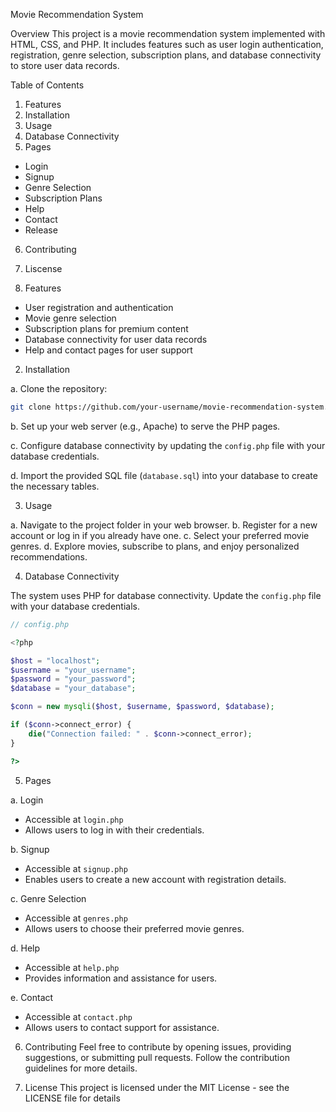 
Movie Recommendation System

Overview
This project is a movie recommendation system implemented with HTML, CSS, and PHP. It includes features such as user login authentication, registration, genre selection, subscription plans, and database connectivity to store user data records.

Table of Contents
1. Features
2. Installation
3. Usage
4. Database Connectivity
5. Pages
  - Login
  - Signup
  - Genre Selection
  - Subscription Plans
  - Help
  - Contact
  - Release
6. Contributing
7. Liscense 

1. Features

- User registration and authentication
- Movie genre selection
- Subscription plans for premium content
- Database connectivity for user data records
- Help and contact pages for user support

2. Installation

a. Clone the repository:

```bash
git clone https://github.com/your-username/movie-recommendation-system.git
```

b. Set up your web server (e.g., Apache) to serve the PHP pages.

c. Configure database connectivity by updating the `config.php` file with your database credentials.

d. Import the provided SQL file (`database.sql`) into your database to create the necessary tables.

3. Usage

a. Navigate to the project folder in your web browser.
b. Register for a new account or log in if you already have one.
c. Select your preferred movie genres.
d. Explore movies, subscribe to plans, and enjoy personalized recommendations.

4. Database Connectivity

The system uses PHP for database connectivity. Update the `config.php` file with your database credentials.

```php
// config.php

<?php

$host = "localhost";
$username = "your_username";
$password = "your_password";
$database = "your_database";

$conn = new mysqli($host, $username, $password, $database);

if ($conn->connect_error) {
    die("Connection failed: " . $conn->connect_error);
}

?>
```

5. Pages

a. Login

- Accessible at `login.php`
- Allows users to log in with their credentials.

b. Signup

- Accessible at `signup.php`
- Enables users to create a new account with registration details.

c. Genre Selection

- Accessible at `genres.php`
- Allows users to choose their preferred movie genres.


d. Help

- Accessible at `help.php`
- Provides information and assistance for users.

e. Contact

- Accessible at `contact.php`
- Allows users to contact support for assistance.

6. Contributing
Feel free to contribute by opening issues, providing suggestions, or submitting pull requests. Follow the contribution guidelines for more details.

7. License
This project is licensed under the MIT License - see the LICENSE file for details
